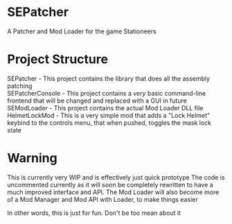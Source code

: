 # SEPatcher
A Patcher and Mod Loader for the game Stationeers

# Project Structure
SEPatcher - This project contains the library that does all the assembly patching  
SEPatcherConsole - This project contains a _very_ basic command-line frontend that will be changed and replaced with a GUI in future  
SEModLoader - This project contains the actual Mod Loader DLL file  
HelmetLockMod - This is a very simple mod that adds a "Lock Helmet" keybind to the controls menu, that when pushed, toggles the mask lock state  

# Warning
This is currently very WIP and is effectively just quick prototype
The code is uncommented currently as it will soon be completely rewritten to have a much improved interface and API.
The Mod Loader will also become more of a Mod Manager and Mod API with Loader, to make things easier

In other words, this is just for fun. Don't be too mean about it
